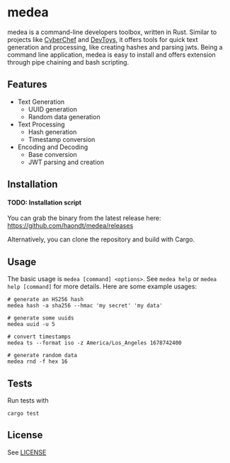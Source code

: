 # medea

medea is a command-line developers toolbox, written in Rust. Similar to projects like [CyberChef](https://github.com/gchq/CyberChef) and [DevToys](https://github.com/veler/DevToys), it offers tools for quick text generation and processing, like creating hashes and parsing jwts. Being a command line application, medea is easy to install and offers extension through pipe chaining and bash scripting.

## Features

- Text Generation
  - UUID generation
  - Random data generation
- Text Processing
  - Hash generation
  - Timestamp conversion
- Encoding and Decoding
  - Base conversion
  - JWT parsing and creation

## Installation

#### TODO: Installation script

You can grab the binary from the latest release here: https://github.com/haondt/medea/releases

Alternatively, you can clone the repository and build with Cargo.

## Usage

The basic usage is `medea [command] <options>`. See `medea help` or `medea help [command]` for more details. Here are some example usages:

```shell
# generate an HS256 hash
medea hash -a sha256 --hmac 'my secret' 'my data'

# generate some uuids
medea uuid -u 5

# convert timestamps
medea ts --format iso -z America/Los_Angeles 1678742400

# generate random data
medea rnd -f hex 16
```

## Tests

Run tests with

```shell
cargo test
```

## License

See [LICENSE](./LICENSE)


